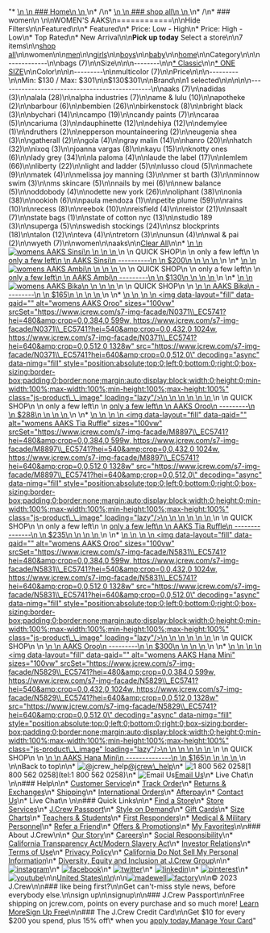"*   [\n    \n    ### Home\n    \n    ](/)\n*   /\n*   [\n    \n    ### shop all\n    \n    ](/all)\n*   /\n*   ### women\n    \n\nWOMEN'S AAKS\n============\n\nHide Filters\n\nFeatured\n\n*   Featured\n*   Price: Low - High\n*   Price: High - Low\n*   Top Rated\n*   New Arrival\n\n**Pick up today** Select a store\n\n7 items\n\n[shop all](/all/?crawl=no)\n\nwomen\n\n[men](/all/mens?crawl=no)\n\n[girls](/all/girls?crawl=no)\n\n[boys](/all/boys?crawl=no)\n\n[baby](/all/baby?crawl=no)\n\n[home](/all/home?crawl=no)\n\nCategory\n\n\n------------\n\n[](/all/womens?sub-categories=womens-shopall-bags&brand=AAKS&crawl=no)bags (7)\n\nSize\n\n\n--------\n\n[*   Classic](/all/womens?brand=AAKS&crawl=no&fit=Classic)\n\n[*   ONE SIZE](/all/womens?brand=AAKS&crawl=no&size=ONE%20SIZE)\n\nColor\n\n\n---------\n\n[](/all/womens?brand=AAKS&crawl=no&l_color=root-multicolor)multicolor (7)\n\nPrice\n\n\n---------\n\nMin: $130 / Max: $301\n\n$130$301\n\nBrand\n\n1 selected[](/all/womens?crawl=no)\n\n\n\n\n-----------------------------------------------\n\n[](/all/womens?crawl=no)aaks (7)\n\n[](/all/womens?brand=AAKS,ADIDAS&crawl=no)adidas (3)\n\n[](/all/womens?brand=AAKS,ALALA&crawl=no)alala (28)\n\n[](/all/womens?brand=AAKS,ALPHA%20INDUSTRIES&crawl=no)alpha industries (7)\n\n[](/all/womens?brand=AAKS,AME%20%26%20LULU&crawl=no)ame & lulu (10)\n\n[](/all/womens?brand=AAKS,APOTHEKE&crawl=no)apotheke (2)\n\n[](/all/womens?brand=AAKS,BARBOUR&crawl=no)barbour (6)\n\n[](/all/womens?brand=AAKS,BEMBIEN&crawl=no)bembien (26)\n\n[](/all/womens?brand=AAKS,Birkenstock&crawl=no)birkenstock (8)\n\n[](/all/womens?brand=AAKS,BRIGHT%20BLACK&crawl=no)bright black (3)\n\n[](/all/womens?brand=AAKS,BYCHARI&crawl=no)bychari (14)\n\n[](/all/womens?brand=AAKS,CAMPO&crawl=no)campo (19)\n\n[](/all/womens?brand=AAKS,CANDY%20PAINTS&crawl=no)candy paints (7)\n\n[](/all/womens?brand=AAKS,CARAA&crawl=no)caraa (5)\n\n[](/all/womens?brand=AAKS,CARIUMA&crawl=no)cariuma (3)\n\n[](/all/womens?brand=AAKS,DAUPHINETTE&crawl=no)dauphinette (12)\n\n[](/all/womens?brand=AAKS,DEHIYA&crawl=no)dehiya (12)\n\n[](/all/womens?brand=AAKS,DEMYLEE&crawl=no)demylee (1)\n\n[](/all/womens?brand=AAKS,DRUTHERS&crawl=no)druthers (2)\n\n[](/all/womens?brand=AAKS,EPPERSON%20MOUNTAINEERING&crawl=no)epperson mountaineering (2)\n\n[](/all/womens?brand=AAKS,EUGENIA%20SHEA&crawl=no)eugenia shea (3)\n\n[](/all/womens?brand=AAKS,GATHERALL&crawl=no)gatherall (2)\n\n[](/all/womens?brand=AAKS,GOLA&crawl=no)gola (4)\n\n[](/all/womens?brand=AAKS,GRAY%20MALIN&crawl=no)gray malin (14)\n\n[](/all/womens?brand=AAKS,HANRO&crawl=no)hanro (20)\n\n[](/all/womens?brand=AAKS,HATCH&crawl=no)hatch (32)\n\n[](/all/womens?brand=AAKS,IXOQ&crawl=no)ixoq (3)\n\n[](/all/womens?brand=AAKS,JOANNA%20VARGAS&crawl=no)joanna vargas (8)\n\n[](/all/womens?brand=AAKS,KAYU&crawl=no)kayu (15)\n\n[](/all/womens?brand=AAKS,KNOTTY%20ONES&crawl=no)knotty ones (6)\n\n[](/all/womens?brand=AAKS,LADY%20GREY&crawl=no)lady grey (34)\n\n[](/all/womens?brand=AAKS,LA%20PALOMA&crawl=no)la paloma (4)\n\n[](/all/womens?brand=AAKS,LAUDE%20THE%20LABEL&crawl=no)laude the label (17)\n\n[](/all/womens?brand=AAKS,LEMLEM&crawl=no)lemlem (66)\n\n[](/all/womens?brand=AAKS,LIBERTY&crawl=no)liberty (22)\n\n[](/all/womens?brand=AAKS,LIGHT%20AND%20LADDER&crawl=no)light and ladder (5)\n\n[](/all/womens?brand=AAKS,LUSSO%20CLOUD&crawl=no)lusso cloud (5)\n\n[](/all/womens?brand=AAKS,MACHETE&crawl=no)machete (9)\n\n[](/all/womens?brand=AAKS,MATEK&crawl=no)matek (4)\n\n[](/all/womens?brand=AAKS,MELISSA%20JOY%20MANNING&crawl=no)melissa joy manning (3)\n\n[](/all/womens?brand=AAKS,MER%20ST%20BARTH&crawl=no)mer st barth (3)\n\n[](/all/womens?brand=AAKS,MINNOW%20SWIM&crawl=no)minnow swim (3)\n\n[](/all/womens?brand=AAKS,MS%20SKINCARE&crawl=no)ms skincare (5)\n\n[](/all/womens?brand=AAKS,NAILS%20BY%20MEI&crawl=no)nails by mei (6)\n\n[](/all/womens?brand=AAKS,NEW%20BALANCE&crawl=no)new balance (5)\n\n[](/all/womens?brand=AAKS,ODDOBODY&crawl=no)oddobody (4)\n\n[](/all/womens?brand=AAKS,ODETTE%20NEW%20YORK&crawl=no)odette new york (26)\n\n[](/all/womens?brand=AAKS,OLIPHANT&crawl=no)oliphant (38)\n\n[](/all/womens?brand=AAKS,ONIA&crawl=no)onia (38)\n\n[](/all/womens?brand=AAKS,OOKIOH&crawl=no)ookioh (6)\n\n[](/all/womens?brand=AAKS,PAULA%20MENDOZA&crawl=no)paula mendoza (1)\n\n[](/all/womens?brand=AAKS,PETITE%20PLUME&crawl=no)petite plume (59)\n\n[](/all/womens?brand=AAKS,RAINS&crawl=no)rains (10)\n\n[](/all/womens?brand=AAKS,RECESS&crawl=no)recess (8)\n\n[](/all/womens?brand=AAKS,REEBOK&crawl=no)reebok (10)\n\n[](/all/womens?brand=AAKS,REISFIELD&crawl=no)reisfield (4)\n\n[](/all/womens?brand=AAKS,REISTOR&crawl=no)reistor (21)\n\n[](/all/womens?brand=AAKS,SAALT&crawl=no)saalt (7)\n\n[](/all/womens?brand=AAKS,STATE%20BAGS&crawl=no)state bags (1)\n\n[](/all/womens?brand=AAKS,STATE%20OF%20COTTON%20NYC&crawl=no)state of cotton nyc (13)\n\n[](/all/womens?brand=AAKS,STUDIO%20189&crawl=no)studio 189 (3)\n\n[](/all/womens?brand=AAKS,SUPERGA&crawl=no)superga (5)\n\n[](/all/womens?brand=AAKS,SWEDISH%20STOCKINGS&crawl=no)swedish stockings (24)\n\n[](/all/womens?brand=AAKS,SZ%20BLOCKPRINTS&crawl=no)sz blockprints (18)\n\n[](/all/womens?brand=AAKS,TALON&crawl=no)talon (12)\n\n[](/all/womens?brand=AAKS,TEVA&crawl=no)teva (4)\n\n[](/all/womens?brand=AAKS,TRETORN&crawl=no)tretorn (3)\n\n[](/all/womens?brand=AAKS,UNSUN&crawl=no)unsun (4)\n\n[](/all/womens?brand=AAKS,WAL%20%26%20PAI&crawl=no)wal & pai (2)\n\n[](/all/womens?brand=AAKS,WYETH&crawl=no)wyeth (7)\n\nwomen[](/all/?crawl=no)\n\naaks[](/all/womens?crawl=no)\n\n[Clear All](/all/?crawl=no)\n\n*   [\n    \n    ![womens AAKS Sinsi](https://www.jcrew.com/s7-img-facade/N0372_EC5741?hei=640&crop=0,0,512,0)\n    \n    \n    \n    ](/p/womens/categories/accessories/bags/crossbody/aaks-sinsi/N0372?display=standard&fit=Classic&color_name=multi&colorProductCode=N0372)\n    \n    QUICK SHOP\n    \n    only a few left\n    \n    [only a few left\n    \n    AAKS Sinsi\n    ----------\n    \n    $200\n    \n    \n    \n    ](/p/womens/categories/accessories/bags/crossbody/aaks-sinsi/N0372?display=standard&fit=Classic&color_name=multi&colorProductCode=N0372)\n    \n*   [\n    \n    ![womens AAKS Ambi](https://www.jcrew.com/s7-img-facade/N5828_EC5741?hei=640&crop=0,0,512,0)\n    \n    \n    \n    ](/p/womens/categories/accessories/bags/clutches-and-pouches/aaks-ambi/N5828?display=standard&fit=Classic&color_name=multi&colorProductCode=N5828)\n    \n    QUICK SHOP\n    \n    only a few left\n    \n    [only a few left\n    \n    AAKS Ambi\n    ---------\n    \n    $130\n    \n    \n    \n    ](/p/womens/categories/accessories/bags/clutches-and-pouches/aaks-ambi/N5828?display=standard&fit=Classic&color_name=multi&colorProductCode=N5828)\n    \n*   [\n    \n    ![womens AAKS Bika](https://www.jcrew.com/s7-img-facade/N5830_EC5741?hei=640&crop=0,0,512,0)\n    \n    \n    \n    ](/p/womens/categories/accessories/bags/crossbody/aaks-bika/N5830?display=standard&fit=Classic&color_name=multi&colorProductCode=N5830)\n    \n    QUICK SHOP\n    \n    [\n    \n    AAKS Bika\n    ---------\n    \n    $165\n    \n    \n    \n    ](/p/womens/categories/accessories/bags/crossbody/aaks-bika/N5830?display=standard&fit=Classic&color_name=multi&colorProductCode=N5830)\n    \n*   [\n    \n    ![womens AAKS Oroo](data:image/gif;base64,R0lGODlhAQABAIAAAAAAAP///yH5BAEAAAAALAAAAAABAAEAAAIBRAA7)\n    \n    <img data-layout=\"fill\" data-qaid=\"\" alt=\"womens AAKS Oroo\" sizes=\"100vw\" srcSet=\"https://www.jcrew.com/s7-img-facade/N0371\\_EC5741?hei=480&amp;crop=0,0,384,0 599w, https://www.jcrew.com/s7-img-facade/N0371\\_EC5741?hei=540&amp;crop=0,0,432,0 1024w, https://www.jcrew.com/s7-img-facade/N0371\\_EC5741?hei=640&amp;crop=0,0,512,0 1328w\" src=\"https://www.jcrew.com/s7-img-facade/N0371\\_EC5741?hei=640&amp;crop=0,0,512,0\" decoding=\"async\" data-nimg=\"fill\" style=\"position:absolute;top:0;left:0;bottom:0;right:0;box-sizing:border-box;padding:0;border:none;margin:auto;display:block;width:0;height:0;min-width:100%;max-width:100%;min-height:100%;max-height:100%\" class=\"js-product\\_\\_image\" loading=\"lazy\"/>\n    \n    \n    \n    \n    \n    ](/p/womens/categories/accessories/bags/straw/aaks-oroo/N0371?display=standard&fit=Classic&color_name=multi&colorProductCode=N0371)\n    \n    QUICK SHOP\n    \n    only a few left\n    \n    [only a few left\n    \n    AAKS Oroo\n    ---------\n    \n    $288\n    \n    \n    \n    ](/p/womens/categories/accessories/bags/straw/aaks-oroo/N0371?display=standard&fit=Classic&color_name=multi&colorProductCode=N0371)\n    \n*   [\n    \n    ![womens AAKS Tia Ruffle](data:image/gif;base64,R0lGODlhAQABAIAAAAAAAP///yH5BAEAAAAALAAAAAABAAEAAAIBRAA7)\n    \n    <img data-layout=\"fill\" data-qaid=\"\" alt=\"womens AAKS Tia Ruffle\" sizes=\"100vw\" srcSet=\"https://www.jcrew.com/s7-img-facade/M8897\\_EC5741?hei=480&amp;crop=0,0,384,0 599w, https://www.jcrew.com/s7-img-facade/M8897\\_EC5741?hei=540&amp;crop=0,0,432,0 1024w, https://www.jcrew.com/s7-img-facade/M8897\\_EC5741?hei=640&amp;crop=0,0,512,0 1328w\" src=\"https://www.jcrew.com/s7-img-facade/M8897\\_EC5741?hei=640&amp;crop=0,0,512,0\" decoding=\"async\" data-nimg=\"fill\" style=\"position:absolute;top:0;left:0;bottom:0;right:0;box-sizing:border-box;padding:0;border:none;margin:auto;display:block;width:0;height:0;min-width:100%;max-width:100%;min-height:100%;max-height:100%\" class=\"js-product\\_\\_image\" loading=\"lazy\"/>\n    \n    \n    \n    \n    \n    ](/p/womens/categories/accessories/bags/straw/aaks-tia-ruffle/M8897?display=standard&fit=Classic&color_name=multi&colorProductCode=M8897)\n    \n    QUICK SHOP\n    \n    only a few left\n    \n    [only a few left\n    \n    AAKS Tia Ruffle\n    ---------------\n    \n    $235\n    \n    \n    \n    ](/p/womens/categories/accessories/bags/straw/aaks-tia-ruffle/M8897?display=standard&fit=Classic&color_name=multi&colorProductCode=M8897)\n    \n*   [\n    \n    ![womens AAKS Oroo](data:image/gif;base64,R0lGODlhAQABAIAAAAAAAP///yH5BAEAAAAALAAAAAABAAEAAAIBRAA7)\n    \n    <img data-layout=\"fill\" data-qaid=\"\" alt=\"womens AAKS Oroo\" sizes=\"100vw\" srcSet=\"https://www.jcrew.com/s7-img-facade/N5831\\_EC5741?hei=480&amp;crop=0,0,384,0 599w, https://www.jcrew.com/s7-img-facade/N5831\\_EC5741?hei=540&amp;crop=0,0,432,0 1024w, https://www.jcrew.com/s7-img-facade/N5831\\_EC5741?hei=640&amp;crop=0,0,512,0 1328w\" src=\"https://www.jcrew.com/s7-img-facade/N5831\\_EC5741?hei=640&amp;crop=0,0,512,0\" decoding=\"async\" data-nimg=\"fill\" style=\"position:absolute;top:0;left:0;bottom:0;right:0;box-sizing:border-box;padding:0;border:none;margin:auto;display:block;width:0;height:0;min-width:100%;max-width:100%;min-height:100%;max-height:100%\" class=\"js-product\\_\\_image\" loading=\"lazy\"/>\n    \n    \n    \n    \n    \n    ](/p/womens/categories/accessories/bags/straw/aaks-oroo/N5831?display=standard&fit=Classic&color_name=multi&colorProductCode=N5831)\n    \n    QUICK SHOP\n    \n    [\n    \n    AAKS Oroo\n    ---------\n    \n    $300\n    \n    \n    \n    ](/p/womens/categories/accessories/bags/straw/aaks-oroo/N5831?display=standard&fit=Classic&color_name=multi&colorProductCode=N5831)\n    \n*   [\n    \n    ![womens AAKS Hana Mini](data:image/gif;base64,R0lGODlhAQABAIAAAAAAAP///yH5BAEAAAAALAAAAAABAAEAAAIBRAA7)\n    \n    <img data-layout=\"fill\" data-qaid=\"\" alt=\"womens AAKS Hana Mini\" sizes=\"100vw\" srcSet=\"https://www.jcrew.com/s7-img-facade/N5829\\_EC5741?hei=480&amp;crop=0,0,384,0 599w, https://www.jcrew.com/s7-img-facade/N5829\\_EC5741?hei=540&amp;crop=0,0,432,0 1024w, https://www.jcrew.com/s7-img-facade/N5829\\_EC5741?hei=640&amp;crop=0,0,512,0 1328w\" src=\"https://www.jcrew.com/s7-img-facade/N5829\\_EC5741?hei=640&amp;crop=0,0,512,0\" decoding=\"async\" data-nimg=\"fill\" style=\"position:absolute;top:0;left:0;bottom:0;right:0;box-sizing:border-box;padding:0;border:none;margin:auto;display:block;width:0;height:0;min-width:100%;max-width:100%;min-height:100%;max-height:100%\" class=\"js-product\\_\\_image\" loading=\"lazy\"/>\n    \n    \n    \n    \n    \n    ](/p/womens/categories/accessories/bags/crossbody/aaks-hana-mini/N5829?display=standard&fit=Classic&color_name=multi&colorProductCode=N5829)\n    \n    QUICK SHOP\n    \n    [\n    \n    AAKS Hana Mini\n    --------------\n    \n    $165\n    \n    \n    \n    ](/p/womens/categories/accessories/bags/crossbody/aaks-hana-mini/N5829?display=standard&fit=Classic&color_name=multi&colorProductCode=N5829)\n    \n\nBack to top\n\n*   ![@jcrew_help](/next-static/images/sidecar-modules/footer/twitter-2.svg)[@jcrew\\_help](https://twitter.com/jcrew_help)\n*   ![1 800 562 0258](/next-static/images/sidecar-modules/footer/phone-2.svg)[1 800 562 0258](tel:1 800 562 0258)\n*   ![Email Us](/next-static/images/sidecar-modules/footer/email.svg)[Email Us](mailto:help@jcrew.com)\n*   Live Chat\n    \n\n### Help\n\n*   [Customer Service](/help/customer-service)\n*   [Track Order](/help/order-status)\n*   [Returns & Exchanges](/help/returns-exchanges)\n*   [Shipping](/help/shipping-handling)\n*   [International Orders](/help/international-orders)\n*   [Afterpay](/afterpay-faq)\n*   [Contact Us](/help/contact-us)\n*   Live Chat\n    \n\n### Quick Links\n\n*   [Find a Store](https://stores.jcrew.com/search)\n*   [Store Services](/s/store-services)\n*   [J.Crew Passport](/s/rewards)\n*   [Style on Demand](/s/style-on-demand)\n*   [Gift Cards](/help/gift-card)\n*   [Size Charts](/r/size-charts)\n*   [Teachers & Students](/s/teacher-student-discount)\n*   [First Responders](/s/military-medical-first-responder-discount)\n*   [Medical & Military Personnel](/s/military-medical-first-responder-discount)\n*   [Refer a Friend](/share)\n*   [Offers & Promotions](/best-deals)\n*   [My Favorites](/favorites)\n\n### About J.Crew\n\n*   [Our Story](/s/aboutus)\n*   [Careers](https://jobs.jcrew.com)\n*   [Social Responsibility](/s/corporate-responsibility)\n*   [California Transparency Act/Modern Slavery Act](/s/CSR-california-transparency-act)\n*   [Investor Relations](https://investors.jcrew.com)\n*   [Terms of Use](/help/terms-of-use)\n*   [Privacy Policy](/help/privacy-policy)\n*   [California Do Not Sell My Personal Information](https://jcrew.clarip.com/dsr/create?brand=jcrew&type=3)\n*   [Diversity, Equity and Inclusion at J.Crew Group](/s/diversity-equity-inclusion)\n\n*   [![instagram](/next-static/images/sidecar-modules/footer/instagram-2.svg)](http://instagram.com/jcrew)\n*   [![facebook](/next-static/images/sidecar-modules/footer/facebook-2.svg)](https://www.facebook.com/jcrew)\n*   [![twitter](/next-static/images/sidecar-modules/footer/twitter-2.svg)](https://twitter.com/jcrew)\n*   [![linkedin](/next-static/images/sidecar-modules/footer/linkedin.svg)](https://www.linkedin.com/company/j-crew)\n*   [![pinterest](/next-static/images/sidecar-modules/footer/pinterest-2.svg)](http://pinterest.com/jcrew/)\n*   [![youtube](/next-static/images/sidecar-modules/footer/youtube-2.svg)](http://www.youtube.com/user/jcrewinsider)\n\n[United States\n\n](/r/context-chooser)\n\n[![madewell](/next-static/images/sidecar-modules/footer/madewell.svg)](https://www.madewell.com)[![factory](/next-static/images/sidecar-modules/navigation/jcrew-factory-logo-black.svg)](https://factory.jcrew.com)\n\n© 2023 J.Crew\n\n### like being first?\n\nGet can't-miss style news, before everybody else.\n\nsign up\n\nsignup\n\n### J.Crew Passport\n\nFree shipping on jcrew.com, points on every purchase and so much more! [Learn More](/s/rewards)[Sign Up Free](/?register=true)\n\n### The J.Crew Credit Card\n\nGet $10 for every $200 you spend, plus 15% off\\* when you [apply today.](/s/credit-card)[Manage Your Card](https://d.comenity.net/jcrew/)"